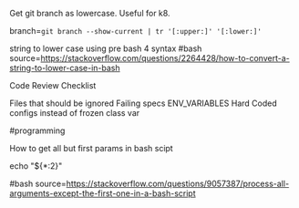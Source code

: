 Get git branch as lowercase. Useful for k8. 

branch=`git branch --show-current | tr '[:upper:]' '[:lower:]'`

string to lower case using pre bash 4 syntax
#bash
source=https://stackoverflow.com/questions/2264428/how-to-convert-a-string-to-lower-case-in-bash



Code Review Checklist

Files that should be ignored
Failing specs
ENV_VARIABLES
Hard Coded configs instead of frozen class var


#programming


How to get all but first params in bash scipt

echo "${*:2}"

#bash 
source=https://stackoverflow.com/questions/9057387/process-all-arguments-except-the-first-one-in-a-bash-script
